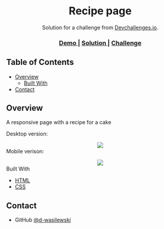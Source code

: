 <!-- Please update value in the {}  -->

<h1 align="center">Recipe page</h1>

<div align="center">
   Solution for a challenge from  <a href="http://devchallenges.io" target="_blank">Devchallenges.io</a>.
</div>

<div align="center">
  <h3>
    <a href="https://cake-recipe-page.netlify.app">
      Demo
    </a>
    <span> | </span>
    <a href="https://devchallenges.io/solutions/pm4pz13ztUBgFY77AQ07">
      Solution
    </a>
    <span> | </span>
    <a href="https://devchallenges.io/challenges/OEKdUZ6xs0h99C38XVht">
      Challenge
    </a>
  </h3>
</div>

<!-- TABLE OF CONTENTS -->

## Table of Contents

- [Overview](#overview)
  - [Built With](#built-with)
- [Contact](#contact)


<!-- OVERVIEW -->

## Overview

A responsive page with a recipe for a cake

Desktop version:
<div align="center">
  <img src="https://user-images.githubusercontent.com/71132144/110337564-577f3880-8026-11eb-9a49-5789252d70d0.png" />
</div

Mobile verison:
<div align="center">
  <img src="https://user-images.githubusercontent.com/71132144/110337777-92816c00-8026-11eb-9271-3a2f098ab224.png" />
</div

### Built With

- [HTML](https://devdocs.io/html/)
- [CSS](https://devdocs.io/css/)


## Contact

- GitHub [@d-wasilewski](https://github.com/d-wasilewski)

